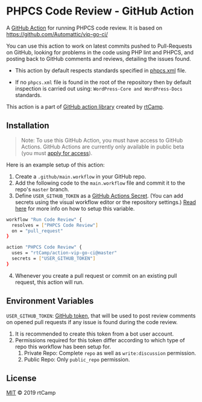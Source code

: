 # PHPCS Code Review - GitHub Action

A [GitHub Action](https://github.com/features/actions) for running PHPCS code review. It is based on https://github.com/Automattic/vip-go-ci/

You can use this action to work on latest commits pushed to Pull-Requests on GitHub, looking for problems in the code using PHP lint and PHPCS, and posting back to GitHub comments and reviews, detailing the issues found.

* This action by default respects standards specified in [phpcs.xml](https://github.com/rtCamp/github-actions-wordpress-skeleton/blob/master/phpcs.xml) file. 

* If no `phpcs.xml` file is found in the root of the repository then by default inspection is carried out using: `WordPress-Core and WordPress-Docs` standards.

This action is a part of [GitHub action library](https://github.com/rtCamp/github-actions-library/) created by [rtCamp](https://github.com/rtCamp/).

## Installation

> Note: To use this GitHub Action, you must have access to GitHub Actions. GitHub Actions are currently only available in public beta (you must [apply for access](https://github.com/features/actions)).

Here is an example setup of this action:

1. Create a `.github/main.workflow` in your GitHub repo.
2. Add the following code to the `main.workflow` file and commit it to the repo's `master` branch.
3. Define `USER_GITHUB_TOKEN` as a [GitHub Actions Secret](https://developer.github.com/actions/creating-workflows/storing-secrets). (You can add secrets using the visual workflow editor or the repository settings.)
[Read here](#environment-variables) for more info on how to setup this variable.

```bash
workflow "Run Code Review" {
  resolves = ["PHPCS Code Review"]
  on = "pull_request"
}

action "PHPCS Code Review" {
  uses = "rtCamp/action-vip-go-ci@master"
  secrets = ["USER_GITHUB_TOKEN"]
}
```

4. Whenever you create a pull request or commit on an existing pull request, this action will run.

## Environment Variables

`USER_GITHUB_TOKEN`: [GitHub token](https://github.com/settings/tokens), that will be used to post review comments on opened pull requests if any issue is found during the code review. 

1. It is recommended to create this token from a bot user account.
2. Permissions required for this token differ according to which type of repo this workflow has been setup for.
    1. Private Repo: Complete `repo` as well as `write:discussion` permission.
    2. Public Repo: Only `public_repo` permission.

## License

[MIT](LICENSE) © 2019 rtCamp
